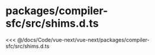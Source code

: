 # packages/compiler-sfc/src/shims.d.ts

<<< @/docs/Code/vue-next/vue-next/packages/compiler-sfc/src/shims.d.ts
